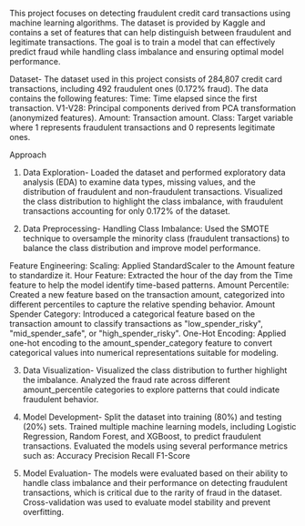 This project focuses on detecting fraudulent credit card transactions using machine learning algorithms. The dataset is provided by Kaggle and contains a set of features that can help distinguish between fraudulent and legitimate transactions. The goal is to train a model that can effectively predict fraud while handling class imbalance and ensuring optimal model performance.

Dataset-
The dataset used in this project consists of 284,807 credit card transactions, including 492 fraudulent ones (0.172% fraud). The data contains the following features:
Time: Time elapsed since the first transaction.
V1-V28: Principal components derived from PCA transformation (anonymized features).
Amount: Transaction amount.
Class: Target variable where 1 represents fraudulent transactions and 0 represents legitimate ones.

Approach
1. Data Exploration-
Loaded the dataset and performed exploratory data analysis (EDA) to examine data types, missing values, and the distribution of fraudulent and non-fraudulent transactions.
Visualized the class distribution to highlight the class imbalance, with fraudulent transactions accounting for only 0.172% of the dataset.

2. Data Preprocessing-
Handling Class Imbalance: Used the SMOTE technique to oversample the minority class (fraudulent transactions) to balance the class distribution and improve model performance.

Feature Engineering:
Scaling: Applied StandardScaler to the Amount feature to standardize it.
Hour Feature: Extracted the hour of the day from the Time feature to help the model identify time-based patterns.
Amount Percentile: Created a new feature based on the transaction amount, categorized into different percentiles to capture the relative spending behavior.
Amount Spender Category: Introduced a categorical feature based on the transaction amount to classify transactions as "low_spender_risky", "mid_spender_safe", or "high_spender_risky".
One-Hot Encoding: Applied one-hot encoding to the amount_spender_category feature to convert categorical values into numerical representations suitable for modeling.

3. Data Visualization-
Visualized the class distribution to further highlight the imbalance.
Analyzed the fraud rate across different amount_percentile categories to explore patterns that could indicate fraudulent behavior.

4. Model Development-
Split the dataset into training (80%) and testing (20%) sets.
Trained multiple machine learning models, including Logistic Regression, Random Forest, and XGBoost, to predict fraudulent transactions.
Evaluated the models using several performance metrics such as:
Accuracy
Precision
Recall
F1-Score

5. Model Evaluation-
The models were evaluated based on their ability to handle class imbalance and their performance on detecting fraudulent transactions, which is critical due to the rarity of fraud in the dataset.
Cross-validation was used to evaluate model stability and prevent overfitting.
